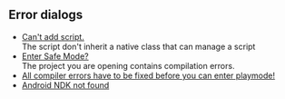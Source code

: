 ## Error dialogs

- [Can't add script.](../Script%20Loading%20Issues.md)  
  The script don't inherit a native class that can manage a script  
- [Enter Safe Mode?](Safe%20Mode.md)  
  The project you are opening contains compilation errors.
- [All compiler errors have to be fixed before you can enter playmode!](Compiler%20Errors.md)
- [Android NDK not found](../Building/Android/NDK%20Not%20Found.md)
